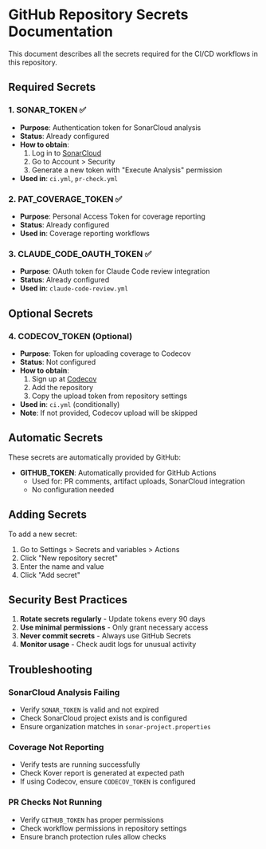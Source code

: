 # GitHub Repository Secrets Documentation

This document describes all the secrets required for the CI/CD workflows in this repository.

## Required Secrets

### 1. SONAR_TOKEN ✅
- **Purpose**: Authentication token for SonarCloud analysis
- **Status**: Already configured
- **How to obtain**: 
  1. Log in to [SonarCloud](https://sonarcloud.io)
  2. Go to Account > Security
  3. Generate a new token with "Execute Analysis" permission
- **Used in**: `ci.yml`, `pr-check.yml`

### 2. PAT_COVERAGE_TOKEN ✅
- **Purpose**: Personal Access Token for coverage reporting
- **Status**: Already configured
- **Used in**: Coverage reporting workflows

### 3. CLAUDE_CODE_OAUTH_TOKEN ✅
- **Purpose**: OAuth token for Claude Code review integration
- **Status**: Already configured
- **Used in**: `claude-code-review.yml`

## Optional Secrets

### 4. CODECOV_TOKEN (Optional)
- **Purpose**: Token for uploading coverage to Codecov
- **Status**: Not configured
- **How to obtain**:
  1. Sign up at [Codecov](https://codecov.io)
  2. Add the repository
  3. Copy the upload token from repository settings
- **Used in**: `ci.yml` (conditionally)
- **Note**: If not provided, Codecov upload will be skipped

## Automatic Secrets

These secrets are automatically provided by GitHub:

- **GITHUB_TOKEN**: Automatically provided for GitHub Actions
  - Used for: PR comments, artifact uploads, SonarCloud integration
  - No configuration needed

## Adding Secrets

To add a new secret:
1. Go to Settings > Secrets and variables > Actions
2. Click "New repository secret"
3. Enter the name and value
4. Click "Add secret"

## Security Best Practices

1. **Rotate secrets regularly** - Update tokens every 90 days
2. **Use minimal permissions** - Only grant necessary access
3. **Never commit secrets** - Always use GitHub Secrets
4. **Monitor usage** - Check audit logs for unusual activity

## Troubleshooting

### SonarCloud Analysis Failing
- Verify `SONAR_TOKEN` is valid and not expired
- Check SonarCloud project exists and is configured
- Ensure organization matches in `sonar-project.properties`

### Coverage Not Reporting
- Verify tests are running successfully
- Check Kover report is generated at expected path
- If using Codecov, ensure `CODECOV_TOKEN` is configured

### PR Checks Not Running
- Verify `GITHUB_TOKEN` has proper permissions
- Check workflow permissions in repository settings
- Ensure branch protection rules allow checks